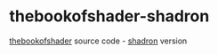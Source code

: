# thebookofshader-shadron
[thebookofshader](http://thebookofshaders.com/) source code - [shadron](https://www.arteryengine.com/shadron/) version
